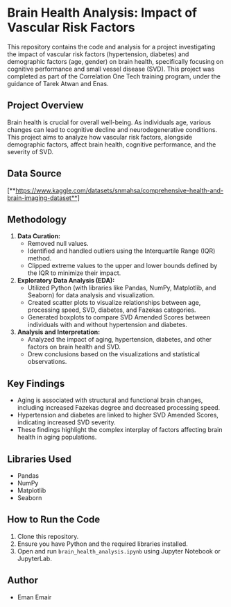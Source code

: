 # Brain Health Analysis: Impact of Vascular Risk Factors

This repository contains the code and analysis for a project investigating the impact of vascular risk factors (hypertension, diabetes) and demographic factors (age, gender) on brain health, specifically focusing on cognitive performance and small vessel disease (SVD). This project was completed as part of the Correlation One Tech training program, under the guidance of Tarek Atwan and Enas.

## Project Overview

Brain health is crucial for overall well-being. As individuals age, various changes can lead to cognitive decline and neurodegenerative conditions. This project aims to analyze how vascular risk factors, alongside demographic factors, affect brain health, cognitive performance, and the severity of SVD.

## Data Source

[**https://www.kaggle.com/datasets/snmahsa/comprehensive-health-and-brain-imaging-dataset**]


## Methodology

1.  **Data Curation:**
    * Removed null values.
    * Identified and handled outliers using the Interquartile Range (IQR) method.
    * Clipped extreme values to the upper and lower bounds defined by the IQR to minimize their impact.
2.  **Exploratory Data Analysis (EDA):**
    * Utilized Python (with libraries like Pandas, NumPy, Matplotlib, and Seaborn) for data analysis and visualization.
    * Created scatter plots to visualize relationships between age, processing speed, SVD, diabetes, and Fazekas categories.
    * Generated boxplots to compare SVD Amended Scores between individuals with and without hypertension and diabetes.
3.  **Analysis and Interpretation:**
    * Analyzed the impact of aging, hypertension, diabetes, and other factors on brain health and SVD.
    * Drew conclusions based on the visualizations and statistical observations.

## Key Findings

* Aging is associated with structural and functional brain changes, including increased Fazekas degree and decreased processing speed.
* Hypertension and diabetes are linked to higher SVD Amended Scores, indicating increased SVD severity.
* These findings highlight the complex interplay of factors affecting brain health in aging populations.



## Libraries Used

* Pandas
* NumPy
* Matplotlib
* Seaborn

## How to Run the Code

1.  Clone this repository.
2.  Ensure you have Python and the required libraries installed.
3.  Open and run `brain_health_analysis.ipynb` using Jupyter Notebook or JupyterLab.

## Author

* Eman Emair 
